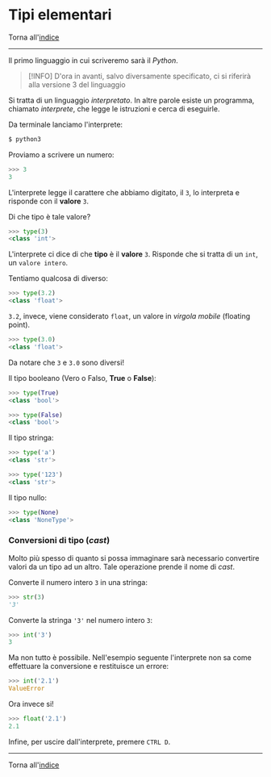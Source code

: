 # Tipi elementari

Torna all'[indice](../toc.md)

---

Il primo linguaggio in cui scriveremo sarà il _Python_.

> [!INFO]
> D'ora in avanti, salvo diversamente specificato, ci si riferirà alla versione 3 del linguaggio

Si tratta di un linguaggio _interpretato_. In altre parole esiste un programma, chiamato _interprete_, che legge le istruzioni e cerca di eseguirle.

Da terminale lanciamo l'interprete:

```bash
$ python3
```

Proviamo a scrivere un numero:

```py
>>> 3
3
```

L'interprete legge il carattere che abbiamo digitato, il `3`, lo interpreta e risponde con il **valore** `3`.

Di che tipo è tale valore?

```py
>>> type(3)
<class 'int'>
```

L'interprete ci dice di che **tipo** è il **valore** `3`. Risponde che si tratta di un `int`, un `valore intero`.

Tentiamo qualcosa di diverso:

```py
>>> type(3.2)
<class 'float'>
```

`3.2`, invece, viene considerato `float`, un valore in _virgola mobile_ (floating point).

```py
>>> type(3.0)
<class 'float'>
```

Da notare che `3` e `3.0` sono diversi!

Il tipo booleano (Vero o Falso, **True** o **False**):

```py
>>> type(True)
<class 'bool'>

>>> type(False)
<class 'bool'>
```

Il tipo stringa:

```py
>>> type('a')
<class 'str'>

>>> type('123')
<class 'str'>
```

Il tipo nullo:

```py
>>> type(None)
<class 'NoneType'>
```

### Conversioni di tipo (_cast_)

Molto più spesso di quanto si possa immaginare sarà necessario convertire valori da un tipo ad un altro. Tale operazione prende il nome di _cast_.

Converte il numero intero `3` in una stringa:

```py
>>> str(3)
'3'
```

Converte la stringa `'3'` nel numero intero `3`:

```py
>>> int('3')
3
```

Ma non tutto è possibile. Nell'esempio seguente l'interprete non sa come effettuare la conversione e restituisce un errore:

```py
>>> int('2.1')
ValueError
```

Ora invece si!

```py
>>> float('2.1')
2.1
```

Infine, per uscire dall'interprete, premere `CTRL D`.

---

Torna all'[indice](../toc.md)
